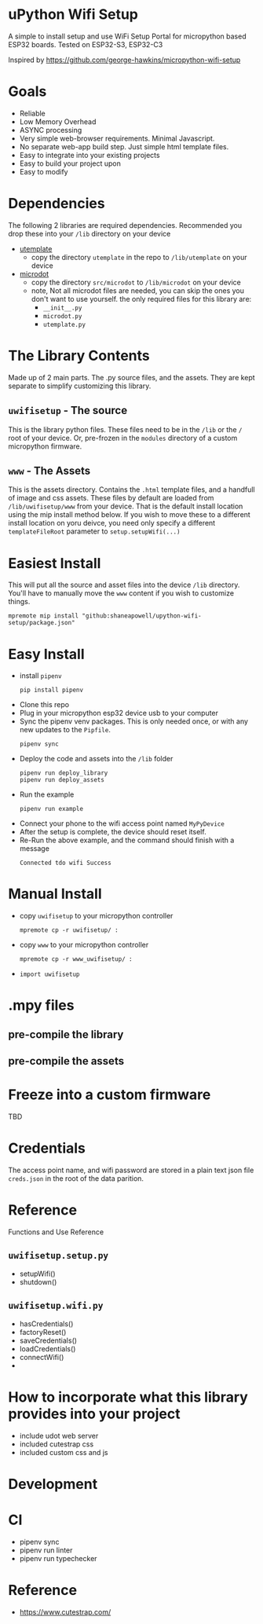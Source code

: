 # uPython Wifi Setup
A simple to install setup and use WiFi Setup Portal for micropython based ESP32 boards.
Tested on ESP32-S3, ESP32-C3

Inspired by https://github.com/george-hawkins/micropython-wifi-setup

# Goals
- Reliable
- Low Memory Overhead
- ASYNC processing
- Very simple web-browser requirements.  Minimal Javascript.
- No separate web-app build step.  Just simple html template files.
- Easy to integrate into your existing projects
- Easy to build your project upon
- Easy to modify

# Dependencies
The following 2 libraries are required dependencies.  Recommended you drop these into your `/lib` directory on your device
- [utemplate](https://github.com/pfalcon/utemplate)
  - copy the directory `utemplate` in the repo to `/lib/utemplate` on your device
- [microdot](https://github.com/miguelgrinberg/microdot)
  - copy the directory `src/microdot` to `/lib/microdot` on your device
  - note, Not all microdot files are needed, you can skip the ones you don't want to use yourself. the only required files for this library are:
    - `__init__.py`
    - `microdot.py`
    - `utemplate.py`

# The Library Contents
Made up of 2 main parts. The .py source files, and the assets.
They are kept separate to simplify customizing this library.

## `uwifisetup` - The source
This is the library python files.  These files need to be in the `/lib` or the `/` root of your device.  Or, pre-frozen in the `modules` directory of a custom micropython firmware.

## `www` - The Assets
This is the assets directory.  Contains the `.html` template files, and a handfull of image and css assets.
These files by default are loaded from `/lib/uwifisetup/www` from your device. That is the default install location using the mip install method below.
If you wish to move these to a different install location on yoru deivce, you need only specify a different `templateFileRoot` parameter to `setup.setupWifi(...)`


# Easiest Install
This will put all the source and asset files into the device `/lib` directory.  You'll have to manually move the `www` content if you wish to customize things.
```
mpremote mip install "github:shaneapowell/upython-wifi-setup/package.json"
```


# Easy Install
- install `pipenv`
  ```
  pip install pipenv
  ```
- Clone this repo
- Plug in your micropython esp32 device usb to your computer
- Sync the pipenv venv packages. This is only needed once, or with any new updates to the `Pipfile`.
  ```
  pipenv sync
  ```
- Deploy the code and assets into the `/lib` folder
  ```
  pipenv run deploy_library
  pipenv run deploy_assets
  ```
- Run the example
  ```
  pipenv run example
  ```
- Connect your phone to the wifi access point named `MyPyDevice`
- After the setup is complete, the device should reset itself.
- Re-Run the above example, and the command should finish with a message
  ```
  Connected tdo wifi Success
  ```

# Manual Install
- copy `uwifisetup` to your micropython controller
    ```
    mpremote cp -r uwifisetup/ :
    ```
- copy `www` to your micropython controller
    ```
    mpremote cp -r www_uwifisetup/ :
    ```
- `import uwifisetup`

# .mpy files
## pre-compile the library
## pre-compile the assets

# Freeze into a custom firmware
TBD

# Credentials
The access point name, and wifi password are stored in a plain text json file `creds.json` in the root of the data parition.

# Reference
Functions and Use Reference

## `uwifisetup.setup.py`
- setupWifi()
- shutdown()

## `uwifisetup.wifi.py`
- hasCredentials()
- factoryReset()
- saveCredentials()
- loadCredentials()
- connectWifi()
-

# How to incorporate what this library provides into your project
- include udot web server
- included cutestrap css
- included custom css and js

# Development

# CI
- pipenv sync
- pipenv run linter
- pipenv run typechecker


# Reference
- https://www.cutestrap.com/